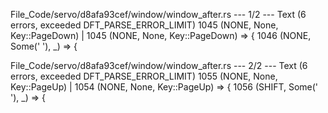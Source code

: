 File_Code/servo/d8afa93cef/window/window_after.rs --- 1/2 --- Text (6 errors, exceeded DFT_PARSE_ERROR_LIMIT)
1045             (NONE, None, Key::PageDown) |                                                                                                               1045             (NONE, None, Key::PageDown) => {
1046             (NONE, Some(' '), _) => {                                                                                                                        

File_Code/servo/d8afa93cef/window/window_after.rs --- 2/2 --- Text (6 errors, exceeded DFT_PARSE_ERROR_LIMIT)
1055             (NONE, None, Key::PageUp) |                                                                                                                 1054             (NONE, None, Key::PageUp) => {
1056             (SHIFT, Some(' '), _) => {                                                                                                                       

